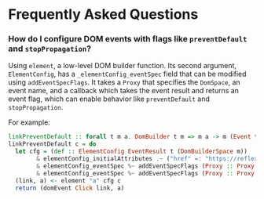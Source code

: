 # Frequently Asked Questions

### How do I configure DOM events with flags like `preventDefault` and `stopPropagation`?

Using `element`, a low-level DOM builder function. Its second argument, `ElementConfig`, has a `_elementConfig_eventSpec` field that can be modified using `addEventSpecFlags`. It takes a `Proxy` that specifies the `DomSpace`, an event name, and a callback which takes the event result and returns an event flag, which can enable behavior like `preventDefault` and `stopPropagation`.

For example:

```haskell
linkPreventDefault :: forall t m a. DomBuilder t m => m a -> m (Event t (), a)
linkPreventDefault c = do
  let cfg = (def :: ElementConfig EventResult t (DomBuilderSpace m))
        & elementConfig_initialAttributes .~ ("href" =: "https://reflex-frp.org")
        & elementConfig_eventSpec %~ addEventSpecFlags (Proxy :: Proxy (DomBuilderSpace m)) Click (const preventDefault)
        & elementConfig_eventSpec %~ addEventSpecFlags (Proxy :: Proxy (DomBuilderSpace m)) Click (const stopPropagation)
  (link, a) <- element "a" cfg c
  return (domEvent Click link, a)
```